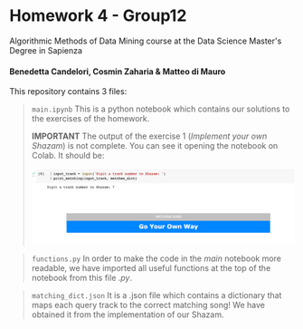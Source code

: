 # Homework 4 - Group12
Algorithmic Methods of Data Mining course at the Data Science Master's Degree in Sapienza


#### Benedetta Candelori, Cosmin Zaharia & Matteo di Mauro
This repository contains 3 files: 
> `main.ipynb` 
> This is a python notebook which contains our solutions to the exercises of the homework.
> 
> **IMPORTANT** 
> The output of the exercise 1 (*Implement your own Shazam*) is not complete. You can see it opening the notebook on Colab. It should be:
> 
> ![alt text](output.png)

> `functions.py`
> In order to make the code in the *main* notebook more readable, we have imported all useful functions at the top of the notebook from this file *.py*.

> `matching_dict.json`
> It is a .json file which contains a dictionary that maps each query track to the correct matching song! We have obtained it from the implementation of our Shazam.
